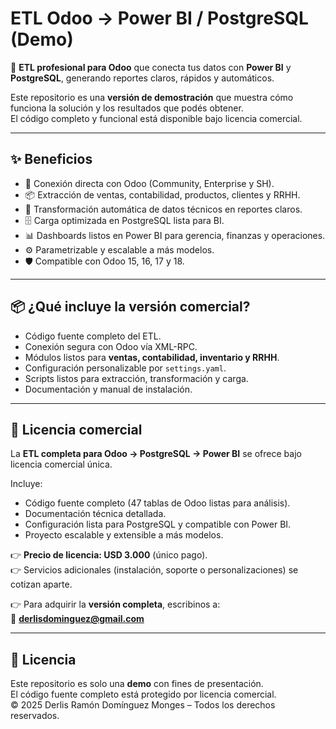 # ETL Odoo → Power BI / PostgreSQL (Demo)

🚀 **ETL profesional para Odoo** que conecta tus datos con **Power BI** y **PostgreSQL**, generando reportes claros, rápidos y automáticos.

Este repositorio es una **versión de demostración** que muestra cómo funciona la solución y los resultados que podés obtener.  
El código completo y funcional está disponible bajo licencia comercial.  

---

## ✨ Beneficios

- 🔗 Conexión directa con Odoo (Community, Enterprise y SH).
- 📦 Extracción de ventas, contabilidad, productos, clientes y RRHH.
- 🔄 Transformación automática de datos técnicos en reportes claros.
- 🗄️ Carga optimizada en PostgreSQL lista para BI.
- 📊 Dashboards listos en Power BI para gerencia, finanzas y operaciones.
- ⚙️ Parametrizable y escalable a más modelos.
- 🛡️ Compatible con Odoo 15, 16, 17 y 18.

---

## 📦 ¿Qué incluye la versión comercial?

- Código fuente completo del ETL.
- Conexión segura con Odoo vía XML-RPC.
- Módulos listos para **ventas, contabilidad, inventario y RRHH**.
- Configuración personalizable por `settings.yaml`.
- Scripts listos para extracción, transformación y carga.
- Documentación y manual de instalación.

---

## 💼 Licencia comercial

La **ETL completa para Odoo → PostgreSQL → Power BI** se ofrece bajo licencia comercial única.  

Incluye:
- Código fuente completo (47 tablas de Odoo listas para análisis).
- Documentación técnica detallada.
- Configuración lista para PostgreSQL y compatible con Power BI.
- Proyecto escalable y extensible a más modelos.

👉 **Precio de licencia: USD 3.000** (único pago).  
👉 Servicios adicionales (instalación, soporte o personalizaciones) se cotizan aparte.


👉 Para adquirir la **versión completa**, escribinos a:  
📧 **derlisdominguez@gmail.com**

---

## 📝 Licencia

Este repositorio es solo una **demo** con fines de presentación.  
El código fuente completo está protegido por licencia comercial.  
© 2025 Derlis Ramón Domínguez Monges – Todos los derechos reservados.
